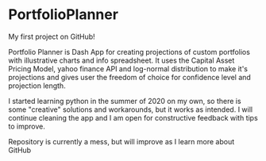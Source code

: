 # PortfolioPlanner
 
My first project on GitHub!

Portfolio Planner is Dash App for creating projections of custom portfolios with illustrative charts and info spreadsheet.
It uses the Capital Asset Pricing Model, yahoo finance API and log-normal distribution to make it's projections and gives 
user the freedom of choice for confidence level and projection length.

I started learning python in the summer of 2020 on my own, so there is some "creative" solutions and workarounds, but it works as intended.
I will continue cleaning the app and I am open for constructive feedback with tips to improve.


Repository is currently a mess, but will improve as I learn more about GitHub
